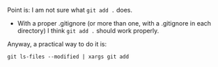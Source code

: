 Point is: I am not sure what `git add .` does. 

* With a proper .gitignore (or more than one, with a .gitignore in each directory) I think `git add .` should work properly.

Anyway, a practical way to do it is:
```
git ls-files --modified | xargs git add
```
